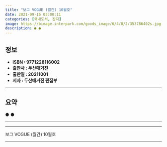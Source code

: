 ```yaml
---
title: "보그 VOGUE (월간) 10월호"
date: 2021-09-16 03:00:11
categories: [국내도서, 잡지]
image: https://bimage.interpark.com/goods_image/6/4/0/2/353786402s.jpg
description: ● ●
---
```


## **정보**

- **ISBN : 9771228116002**
- **출판사 : 두산매거진**
- **출판일 : 20211001**
- **저자 : 두산매거진 편집부**

------



## **요약**

●  ●  

------



------


보그 VOGUE (월간) 10월호 

------



